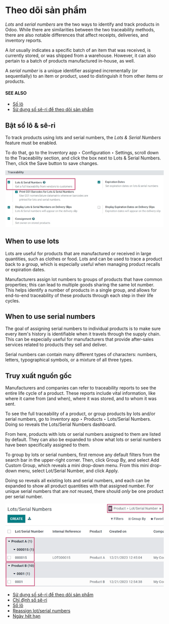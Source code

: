 # Theo dõi sản phẩm

*Lots* and *serial numbers* are the two ways to identify and track products in Odoo. While there are
similarities between the two traceability methods, there are also notable differences that affect
receipts, deliveries, and inventory reports.

A *lot* usually indicates a specific batch of an item that was received, is currently stored, or was
shipped from a warehouse. However, it can also pertain to a batch of products manufactured in-house,
as well.

A *serial number* is a unique identifier assigned incrementally (or sequentially) to an item or
product, used to distinguish it from other items or products.

#### SEE ALSO
- [Số lô](lots.md)
- [Sử dụng số sê-ri để theo dõi sản phẩm](serial_numbers.md)

## Bật số lô & sê-ri

To track products using lots and serial numbers, the *Lots & Serial Numbers* feature must be
enabled.

To do that, go to the Inventory app ‣ Configuration ‣ Settings, scroll down to
the Traceability section, and click the box next to Lots & Serial Numbers.
Then, click the Save button to save changes.

![Enabled lots and serial numbers feature in inventory settings.](../../../../../.gitbook/assets/differences-enabled-setting.png)

## When to use lots

Lots are useful for products that are manufactured or received in large quantities, such as clothes
or food. Lots and can be used to trace a product back to a group, which is especially useful when
managing product recalls or expiration dates.

Manufacturers assign lot numbers to groups of products that have common properties; this can lead to
multiple goods sharing the same lot number. This helps identify a number of products in a single
group, and allows for end-to-end traceability of these products through each step in their life
cycles.

## When to use serial numbers

The goal of assigning serial numbers to individual products is to make sure every item's history is
identifiable when it travels through the supply chain. This can be especially useful for
manufacturers that provide after-sales services related to products they sell and deliver.

Serial numbers can contain many different types of characters: numbers, letters, typographical
symbols, or a mixture of all three types.

## Truy xuất nguồn gốc

Manufacturers and companies can refer to traceability reports to see the entire life cycle of a
product. These reports include vital information, like where it came from (and when), where it was
stored, and to whom it was sent.

To see the full traceability of a product, or group products by lots and/or serial numbers, go to
Inventory app ‣ Products ‣ Lots/Serial Numbers. Doing so reveals the
Lots/Serial Numbers dashboard.

From here, products with lots or serial numbers assigned to them are listed by default. They can
also be expanded to show what lots or serial numbers have been specifically assigned to them.

To group by lots or serial numbers, first remove any default filters from the search bar in the
upper-right corner. Then, click Group By, and select Add Custom Group, which
reveals a mini drop-down menu. From this mini drop-down menu, select Lot/Serial Number,
and click Apply.

Doing so reveals all existing lots and serial numbers, and each can be expanded to show all product
quantities with that assigned number. For unique serial numbers that are *not* reused, there should
*only* be one product per serial number.

![Reporting page with drop-down lists of lots and serial numbers.](../../../../../.gitbook/assets/differences-tracking.png)

* [Sử dụng số sê-ri để theo dõi sản phẩm](serial_numbers.md)
* [Chỉ định số sê-ri](create_sn.md)
* [Số lô](lots.md)
* [Reassign lot/serial numbers](reassign.md)
* [Ngày hết hạn](expiration_dates.md)
